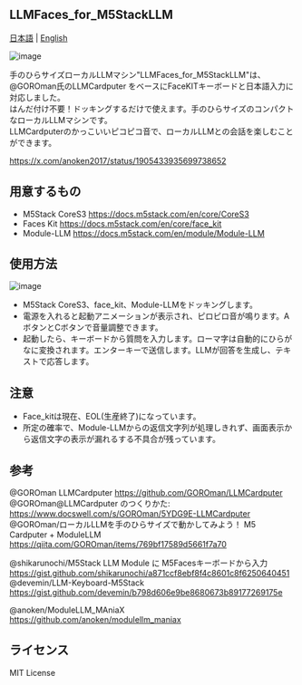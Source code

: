 ## LLMFaces_for_M5StackLLM

[日本語](https://github.com/anoken/LLMFaces_for_M5StackLLM/blob/main/README.md) | [English](https://github.com/anoken/LLMFaces_for_M5StackLLM/blob/main/README_en.md)

![image](https://github.com/user-attachments/assets/15309c27-53c9-4f46-a31a-ceca4d5adf76)

手のひらサイズローカルLLMマシン"LLMFaces_for_M5StackLLM"は、<br>
@GOROman氏のLLMCardputer をベースにFaceKITキーボードと日本語入力に対応しました。<br>
はんだ付け不要！ドッキングするだけで使えます。手のひらサイズのコンパクトなローカルLLMマシンです。<br>
LLMCardputerのかっこいいピコピコ音で、ローカルLLMとの会話を楽しむことができます。<br>

https://x.com/anoken2017/status/1905433935699738652

## 用意するもの

 - M5Stack CoreS3
https://docs.m5stack.com/en/core/CoreS3
 - Faces Kit
https://docs.m5stack.com/en/core/face_kit
 - Module-LLM
https://docs.m5stack.com/en/module/Module-LLM

## 使用方法
![image](https://github.com/user-attachments/assets/cec0b112-5075-4787-ac0a-dbc00a271705)

 - M5Stack CoreS3、face_kit、Module-LLMをドッキングします。
 - 電源を入れると起動アニメーションが表示され、ピロピロ音が鳴ります。AボタンとCボタンで音量調整できます。
 - 起動したら、キーボードから質問を入力します。ローマ字は自動的にひらがなに変換されます。エンターキーで送信します。LLMが回答を生成し、テキストで応答します。

## 注意
 - Face_kitは現在、EOL(生産終了)になっています。
 - 所定の確率で、Module-LLMからの返信文字列が処理しきれず、画面表示から返信文字の表示が漏れるする不具合が残っています。

## 参考
@GOROman LLMCardputer https://github.com/GOROman/LLMCardputer<br>
@GOROman@LLMCardputer のつくりかた:<br>
https://www.docswell.com/s/GOROman/5YDG9E-LLMCardputer<br>
@GOROman/ローカルLLMを手のひらサイズで動かしてみよう！ M5 Cardputer + ModuleLLM<br>
https://qiita.com/GOROman/items/769bf17589d5661f7a70<br>

@shikarunochi/M5Stack LLM Module に M5Facesキーボードから入力<br>
https://gist.github.com/shikarunochi/a871ccf8ebf8f4c8601c8f6250640451<br>
@devemin/LLM-Keyboard-M5Stack<br>
https://gist.github.com/devemin/b798d606e9be8680673b89177269175e<br>

@anoken/ModuleLLM_MAniaX<br>
https://github.com/anoken/modulellm_maniax<br>

## ライセンス
MIT License


